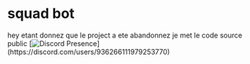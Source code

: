 # squad bot
hey etant donnez que le project a ete abandonnez je met le code source public
[![Discord Presence](https://lanyard-profile-readme.vercel.app/api/936266111979253770?theme=light&bg=809ecf&animated=false&hideDiscrim=true&borderRadius=30px&idleMessage=Probably%20doing%20something%20else...)](https://discord.com/users/936266111979253770)
